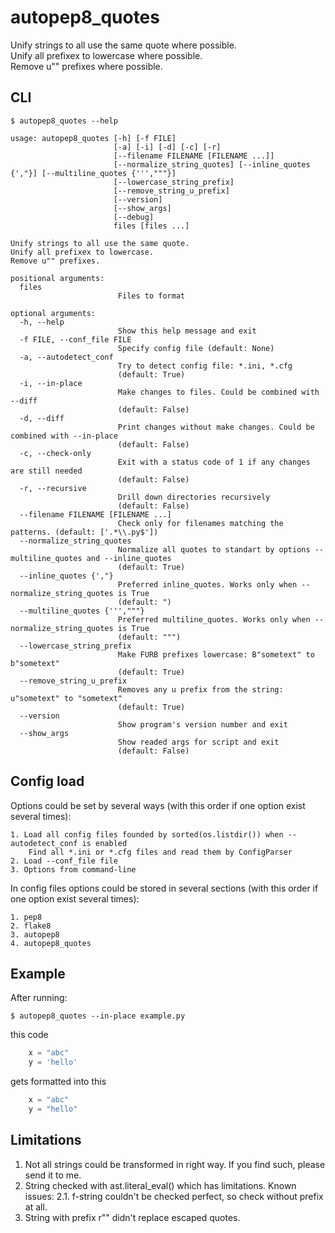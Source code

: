 # autopep8_quotes

Unify strings to all use the same quote where possible.  
Unify all prefixex to lowercase where possible.  
Remove u"" prefixes where possible.  

## CLI


```shell
$ autopep8_quotes --help

usage: autopep8_quotes [-h] [-f FILE]
                       [-a] [-i] [-d] [-c] [-r]
                       [--filename FILENAME [FILENAME ...]]
                       [--normalize_string_quotes] [--inline_quotes {',"}] [--multiline_quotes {''',"""}]
                       [--lowercase_string_prefix]
                       [--remove_string_u_prefix]
                       [--version]
                       [--show_args]
                       [--debug]
                       files [files ...]

Unify strings to all use the same quote.
Unify all prefixex to lowercase.
Remove u"" prefixes.

positional arguments:
  files
                        Files to format

optional arguments:
  -h, --help
                        Show this help message and exit
  -f FILE, --conf_file FILE
                        Specify config file (default: None)
  -a, --autodetect_conf
                        Try to detect config file: *.ini, *.cfg
                        (default: True)
  -i, --in-place
                        Make changes to files. Could be combined with --diff
                        (default: False)
  -d, --diff
                        Print changes without make changes. Could be combined with --in-place
                        (default: False)
  -c, --check-only
                        Exit with a status code of 1 if any changes are still needed
                        (default: False)
  -r, --recursive
                        Drill down directories recursively
                        (default: False)
  --filename FILENAME [FILENAME ...]
                        Check only for filenames matching the patterns. (default: ['.*\\.py$'])
  --normalize_string_quotes
                        Normalize all quotes to standart by options --multiline_quotes and --inline_quotes
                        (default: True)
  --inline_quotes {',"}
                        Preferred inline_quotes. Works only when --normalize_string_quotes is True
                        (default: ")
  --multiline_quotes {''',"""}
                        Preferred multiline_quotes. Works only when --normalize_string_quotes is True
                        (default: """)
  --lowercase_string_prefix
                        Make FURB prefixes lowercase: B"sometext" to b"sometext"
                        (default: True)
  --remove_string_u_prefix
                        Removes any u prefix from the string: u"sometext" to "sometext"
                        (default: True)
  --version
                        Show program's version number and exit
  --show_args
                        Show readed args for script and exit
                        (default: False)
```

## Config load

Options could be set by several ways (with this order if one option exist several times):

    1. Load all config files founded by sorted(os.listdir()) when --autodetect_conf is enabled
        Find all *.ini or *.cfg files and read them by ConfigParser
    2. Load --conf_file file
    3. Options from command-line

In config files options could be stored in several sections (with this order if one option exist several times):

    1. pep8
    2. flake8
    3. autopep8
    4. autopep8_quotes

## Example

After running:

    $ autopep8_quotes --in-place example.py

this code

```python
    x = "abc"
    y = 'hello'
```
gets formatted into this

```python
    x = "abc"
    y = "hello"
```

## Limitations

1. Not all strings could be transformed in right way. If you find such, please send it to me.
2. String checked with ast.literal_eval() which has limitations. Known issues:
2.1. f-string couldn't be checked perfect, so check without prefix at all.
3. String with prefix r"" didn't replace escaped quotes.
